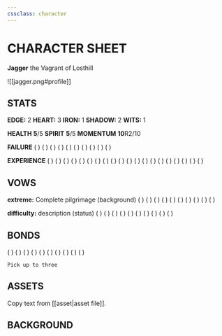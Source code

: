```yaml
---
cssclass: character
---
```


# CHARACTER SHEET

**Jagger** the Vagrant of Losthill

![[jagger.png#profile]]

## STATS

**EDGE:** 2 **HEART:** 3 **IRON:** 1 **SHADOW:** 2 **WITS:** 1

**HEALTH** **5**/5 **SPIRIT** **5**/5 **MOMENTUM** **10**R2/10

**FAILURE**
( ) ( ) ( ) ( ) ( ) ( ) ( ) ( ) ( ) ( )

**EXPERIENCE**
( ) ( ) ( ) ( ) ( ) ( ) ( ) ( ) ( ) ( )
( ) ( ) ( ) ( ) ( ) ( ) ( ) ( ) ( ) ( )

## VOWS

**extreme:** Complete pilgrimage (background)
( ) ( ) ( ) ( ) ( ) ( ) ( ) ( ) ( ) ( )

**difficulty:** description (status)
( ) ( ) ( ) ( ) ( ) ( ) ( ) ( ) ( ) ( )

## BONDS

( ) ( ) ( ) ( ) ( ) ( ) ( ) ( ) ( ) ( )

```text
Pick up to three
```

## ASSETS

Copy text from [[asset|asset file]].

## BACKGROUND
